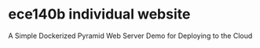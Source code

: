 # ece140b individual website

A Simple Dockerized Pyramid Web Server Demo for Deploying to the Cloud
